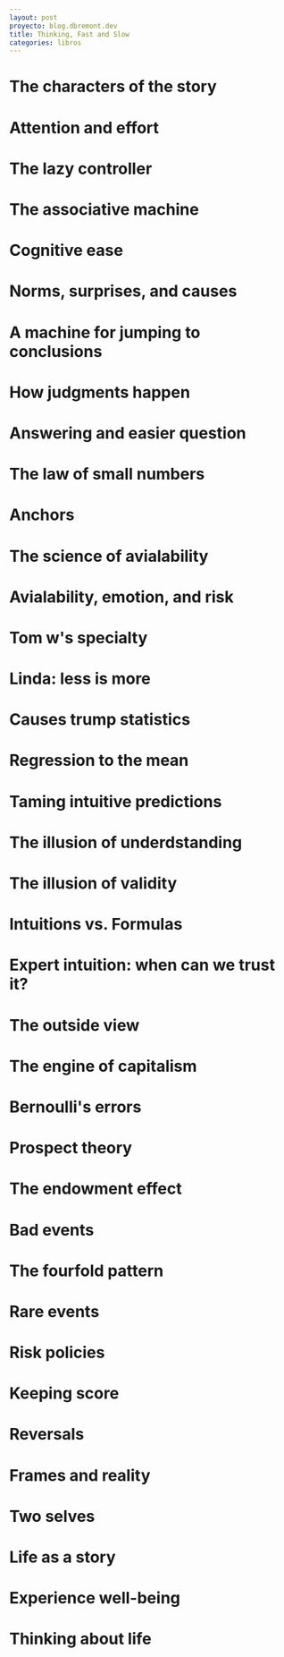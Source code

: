 ```yaml
---
layout: post
proyecto: blog.dbremont.dev
title: Thinking, Fast and Slow
categories: libros
---
```


<!--more-->

# The characters of the story
# Attention and effort
# The lazy controller
# The associative machine
# Cognitive ease
# Norms, surprises, and causes
# A machine for jumping to conclusions
# How judgments happen
# Answering and easier question
# The law of small numbers 
# Anchors
# The science of avialability
# Avialability, emotion, and risk
# Tom w's specialty
# Linda: less is more
# Causes trump statistics
# Regression to the mean
# Taming intuitive predictions
# The illusion of underdstanding
# The illusion of validity
# Intuitions vs. Formulas
# Expert intuition: when can we trust it?
# The outside view
# The engine of capitalism
# Bernoulli's errors
# Prospect theory
# The endowment effect
# Bad events
# The fourfold pattern
# Rare events
# Risk policies
# Keeping score
# Reversals
# Frames and reality
# Two selves
# Life as a story
# Experience well-being
# Thinking about life